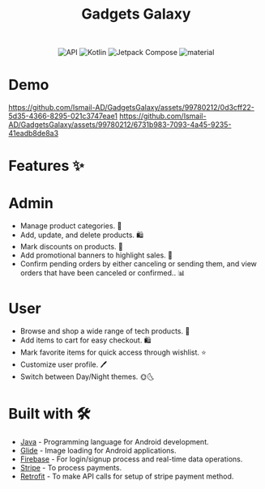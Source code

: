 <h1 align="center">Gadgets Galaxy</h1>
</br>
<p align="center">
  <img alt="API" src="https://img.shields.io/badge/Api%2021+-50f270?logo=android&logoColor=black&style=for-the-badge"/></a>
  <img alt="Kotlin" src="https://img.shields.io/badge/Kotlin-a503fc?logo=kotlin&logoColor=white&style=for-the-badge"/></a>
  <img alt="Jetpack Compose" src="https://img.shields.io/static/v1?style=for-the-badge&message=Jetpack+Compose&color=4285F4&logo=Jetpack+Compose&logoColor=FFFFFF&label="/></a> 
  <img alt="material" src="https://custom-icon-badges.demolab.com/badge/material%20you-lightblue?style=for-the-badge&logoColor=333&logo=material-you"/></a>
  </br>
  </p>

# Demo
https://github.com/Ismail-AD/GadgetsGalaxy/assets/99780212/0d3cff22-5d35-4366-8295-021c3747eae1    https://github.com/Ismail-AD/GadgetsGalaxy/assets/99780212/6731b983-7093-4a45-9235-41eadb8de8a3

# Features ✨

# Admin
- Manage product categories. 📂<br>
- Add, update, and delete products. 🛍️<br>
- Mark discounts on products. 💸<br>
- Add promotional banners to highlight sales. 📢<br>
- Confirm pending orders by either canceling or sending them, and view orders that have been canceled or confirmed.. 📊<br>

# User 
- Browse and shop a wide range of tech products. 🛒<br>
- Add items to cart for easy checkout. 🛍️<br>
- Mark favorite items for quick access through wishlist. ⭐<br>
- Customize user profile. 🖊️<br>
- Switch between Day/Night themes. 🌞🌜<br>

# Built with 🛠

- [Java](https://www.w3schools.com/java/java_intro.asp) - Programming language for Android development.
- [Glide](https://github.com/bumptech/glide) - Image loading for Android applications.
- [Firebase](https://firebase.google.com/) - For login/signup process and real-time data operations.
- [Stripe](https://stripe.com/) - To process payments.
- [Retrofit](https://square.github.io/retrofit/) - To make API calls for setup of stripe payment method.
